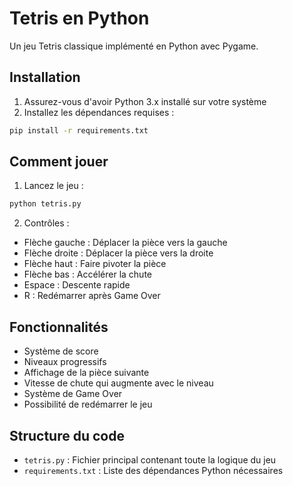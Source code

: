# Tetris en Python

Un jeu Tetris classique implémenté en Python avec Pygame.

## Installation

1. Assurez-vous d'avoir Python 3.x installé sur votre système
2. Installez les dépendances requises :
```bash
pip install -r requirements.txt
```

## Comment jouer

1. Lancez le jeu :
```bash
python tetris.py
```

2. Contrôles :
- Flèche gauche : Déplacer la pièce vers la gauche
- Flèche droite : Déplacer la pièce vers la droite
- Flèche haut : Faire pivoter la pièce
- Flèche bas : Accélérer la chute
- Espace : Descente rapide
- R : Redémarrer après Game Over

## Fonctionnalités

- Système de score
- Niveaux progressifs
- Affichage de la pièce suivante
- Vitesse de chute qui augmente avec le niveau
- Système de Game Over
- Possibilité de redémarrer le jeu

## Structure du code

- `tetris.py` : Fichier principal contenant toute la logique du jeu
- `requirements.txt` : Liste des dépendances Python nécessaires 